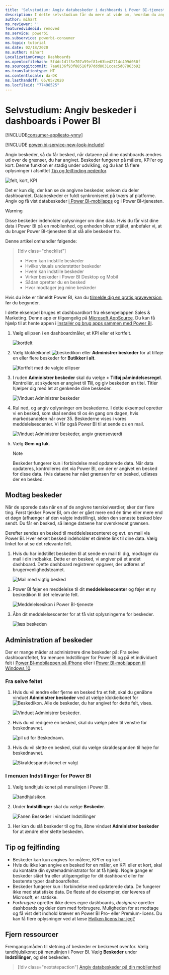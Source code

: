 ```yaml
---
title: 'Selvstudium: Angiv databeskeder i dashboards i Power BI-tjenesten'
description: I dette selvstudium får du mere at vide om, hvordan du angiver beskeder, så du får besked, når dataene i dine dashboards ændres ud over de grænser, du har angivet i Microsoft Power BI-tjenesten.
author: mihart
ms.reviewer: ''
featuredvideoid: removed
ms.service: powerbi
ms.subservice: powerbi-consumer
ms.topic: tutorial
ms.date: 02/18/2020
ms.author: mihart
LocalizationGroup: Dashboards
ms.openlocfilehash: 5f4dc1d1f3e707a59ef81e63be42714c499d050f
ms.sourcegitcommit: 7aa0136f93f88516f97ddd8031ccac5d07863b92
ms.translationtype: HT
ms.contentlocale: da-DK
ms.lasthandoff: 05/05/2020
ms.locfileid: "77496525"
---
```

# <a name="tutorial-set-alerts-on-power-bi-dashboards"></a>Selvstudium: Angiv beskeder i dashboards i Power BI

[!INCLUDE[consumer-appliesto-ynny](../includes/consumer-appliesto-ynny.md)]

[!INCLUDE [power-bi-service-new-look-include](../includes/power-bi-service-new-look-include.md)]

Angiv beskeder, så du får besked, når dataene på dine dashboards ændres ud over de grænser, du har angivet. Beskeder fungerer på målere, KPI'er og kort. Denne funktion er stadig under udvikling, og du kan få flere oplysninger i afsnittet [Tip og fejlfinding nedenfor](#tips-and-troubleshooting).

![felt, kort, KPI](media/end-user-alerts/card-gauge-kpi.png)

Det er kun dig, der kan se de angivne beskeder, selvom du deler dashboardet. Databeskeder er fuldt synkroniseret på tværs af platforme. Angiv og få vist databeskeder [i Power BI-mobilapps](mobile/mobile-set-data-alerts-in-the-mobile-apps.md) og i Power BI-tjenesten. 

> [!WARNING]
> Disse beskeder indeholder oplysninger om dine data. Hvis du får vist dine data i Power BI på en mobilenhed, og enheden bliver stjålet, anbefaler vi, at du bruger Power BI-tjenesten til at slå alle beskeder fra.
> 

Denne artikel omhandler følgende:
> [!div class="checklist"]
> * Hvem kan indstille beskeder
> * Hvilke visuals understøtter beskeder
> * Hvem kan indstille beskeder
> * Virker beskeder i Power BI Desktop og Mobil
> * Sådan opretter du en besked
> * Hvor modtager jeg mine beskeder

Hvis du ikke er tilmeldt Power BI, kan du [tilmelde dig en gratis prøveversion](https://app.powerbi.com/signupredirect?pbi_source=web), før du begynder.

I dette eksempel bruges et dashboardkort fra eksempelappen Sales & Marketing. Denne app er tilgængelig på [Microsoft AppSource](https://appsource.microsoft.com). Du kan få hjælp til at hente appen i [Installér og brug apps sammen med Power BI](end-user-app-view.md).

1. Vælg ellipsen i en dashboardmåler, et KPI eller et kortfelt.
   
   ![kortfelt](media/end-user-alerts/power-bi-cards.png)
2. Vælg klokkeikonet ![beskedikon](media/end-user-alerts/power-bi-bell-icon.png) eller **Administrer beskeder** for at tilføje en eller flere beskeder for **Butikker i alt**.

   ![Kortfelt med de valgte ellipser](media/end-user-alerts/power-bi-ellipses.png)

   
1. I ruden **Administrer beskeder** skal du vælge **+ Tilføj påmindelsesregel**.  Kontrollér, at skyderen er angivet til **Til**, og giv beskeden en titel. Titler hjælper dig med let at genkende dine beskeder.
   
   ![Vinduet Administrer beskeder](media/end-user-alerts/power-bi-manage-alert.png)
4. Rul ned, og angiv oplysninger om beskederne.  I dette eksempel opretter vi en besked, som skal sendes til os én gang om dagen, hvis markedsandelen når over 35. Beskederne vises i vores meddelelsescenter. Vi får også Power BI til at sende os en mail.
   
   ![Vinduet Administrer beskeder, angiv grænseværdi](media/end-user-alerts/power-bi-manage-alert-details.png)
5. Vælg **Gem og luk**.
 
   > [!NOTE]
   > Beskeder fungerer kun i forbindelse med opdaterede data. Når data opdateres, kontrolleres det via Power BI, om der er angivet en besked for disse data. Hvis dataene har nået grænsen for en besked, udløses der en besked. 
   > 

## <a name="receiving-alerts"></a>Modtag beskeder
Når de sporede data når en af de angivne tærskelværdier, sker der flere ting. Først tjekker Power BI, om der er gået mere end én time eller mere end et døgn (afhænger af den valgte indstilling), siden den seneste besked blev sendt. Du får en besked, så længe dataene har overskredet grænsen.

Derefter sendes en besked til meddelelsescenteret og evt. en mail via Power BI. Hver enkelt besked indeholder et direkte link til dine data. Vælg linket for at se det relevante felt.  

1. Hvis du har indstillet beskeden til at sende en mail til dig, modtager du mail i din indbakke. Dette er en besked, vi angiver på et andet dashboard. Dette dashboard registrerer opgaver, der udføres af brugervenlighedsteamet.
   
   ![Mail med vigtig besked](media/end-user-alerts/power-bi-alert-email.png)
2. Power BI føjer en meddelelse til dit **meddelelsescenter** og føjer et ny beskedikon til det relevante felt.
   
   ![Meddelelsesikon i Power BI-tjeneste](media/end-user-alerts/power-bi-task-alert.png)
3. Åbn dit meddelelsescenter for at få vist oplysningerne for beskeder.
   
    ![læs beskeden](media/end-user-alerts/power-bi-notification.png)
   
  

## <a name="managing-alerts"></a>Administration af beskeder

Der er mange måder at administrere dine beskeder på: Fra selve dashboardfeltet, fra menuen Indstillinger for Power BI og på et individuelt felt i [Power BI-mobilappen på iPhone](mobile/mobile-set-data-alerts-in-the-mobile-apps.md) eller i [Power BI-mobilappen til Windows 10](mobile/mobile-set-data-alerts-in-the-mobile-apps.md).

### <a name="from-the-tile-itself"></a>Fra selve feltet

1. Hvis du vil ændre eller fjerne en besked fra et felt, skal du genåbne vinduet **Administrer beskeder** ved at vælge klokkeikonet for ![Beskedikon](media/end-user-alerts/power-bi-bell-icon.png). Alle de beskeder, du har angivet for dette felt, vises.
   
    ![Vinduet Administrer beskeder](media/end-user-alerts/power-bi-manage-alerts.png).
2. Hvis du vil redigere en besked, skal du vælge pilen til venstre for beskednavnet.
   
    ![pil ud for Beskednavn](media/end-user-alerts/power-bi-modify-alert.png).
3. Hvis du vil slette en besked, skal du vælge skraldespanden til højre for beskednavnet.
   
      ![Skraldespandsikonet er valgt](media/end-user-alerts/power-bi-alert-delete.png)

### <a name="from-the-power-bi-settings-menu"></a>I menuen Indstillinger for Power BI

1. Vælg tandhjulsikonet på menulinjen i Power BI.
   
    ![tandhjulsikon](media/end-user-alerts/powerbi-gear-icon.png).
2. Under **Indstillinger** skal du vælge **Beskeder**.
   
    ![Fanen Beskeder i vinduet Indstillinger](media/end-user-alerts/power-bi-alert-settings.png)
3. Her kan du slå beskeder til og fra, åbne vinduet **Administrer beskeder** for at ændre eller slette beskeden.

## <a name="tips-and-troubleshooting"></a>Tip og fejlfinding 

* Beskeder kan kun angives for målere, KPI'er og kort.
* Hvis du ikke kan angive en besked for en måler, en KPI eller et kort, skal du kontakte din systemadministrator for at få hjælp. Nogle gange er beskeder slået fra eller utilgængelige for dit dashboard eller for bestemte typer dashboardfelter.
* Beskeder fungerer kun i forbindelse med opdaterede data. De fungerer ikke med statistiske data. De fleste af de eksempler, der leveres af Microsoft, er statiske. 
* *Forbrugere* opretter ikke deres egne dashboards, *designere* opretter dashboards og deler dem med forbrugere. Muligheden for at modtage og få vist delt indhold kræver en Power BI Pro- eller Premium-licens. Du kan få flere oplysninger ved at læse [Hvilken licens har jeg?](end-user-license.md) 


## <a name="clean-up-resources"></a>Fjern ressourcer
Fremgangsmåden til sletning af beskeder er beskrevet ovenfor. Vælg tandhjulsikonet på menulinjen i Power BI. Vælg **Beskeder** under **Indstillinger**, og slet beskeden.

> [!div class="nextstepaction"]
> [Angiv databeskeder på din mobilenhed](mobile/mobile-set-data-alerts-in-the-mobile-apps.md)


